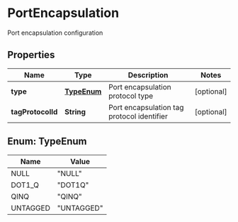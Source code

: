 

# PortEncapsulation

Port encapsulation configuration

## Properties

| Name | Type | Description | Notes |
|------------ | ------------- | ------------- | -------------|
|**type** | [**TypeEnum**](#TypeEnum) | Port encapsulation protocol type |  [optional] |
|**tagProtocolId** | **String** | Port encapsulation tag protocol identifier |  [optional] |



## Enum: TypeEnum

| Name | Value |
|---- | -----|
| NULL | &quot;NULL&quot; |
| DOT1_Q | &quot;DOT1Q&quot; |
| QINQ | &quot;QINQ&quot; |
| UNTAGGED | &quot;UNTAGGED&quot; |



